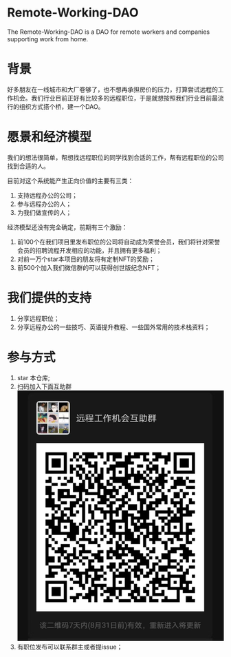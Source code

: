# Remote-Working-DAO
The Remote-Working-DAO is a DAO for remote workers and companies supporting work from home.

# 背景
好多朋友在一线城市和大厂卷够了，也不想再承担房价的压力，打算尝试远程的工作机会。我们行业目前正好有比较多的远程职位，于是就想按照我们行业目前最流行的组织方式搭个桥，建一个DAO。

# 愿景和经济模型
我们的想法很简单，帮想找远程职位的同学找到合适的工作，帮有远程职位的公司找到合适的人。

目前对这个系统能产生正向价值的主要有三类：
1. 支持远程办公的公司；
2. 参与远程办公的人；
3. 为我们做宣传的人；

经济模型还没有完全确定，前期有三个激励：
1. 前100个在我们项目里发布职位的公司将自动成为荣誉会员，我们将针对荣誉会员的招聘流程开发相应的功能，并且拥有更多福利；
2. 对前一万个star本项目的朋友将有定制NFT的奖励；
3. 前500个加入我们微信群的可以获得创世版纪念NFT；

# 我们提供的支持
1. 分享远程职位；
2. 分享远程办公的一些技巧、英语提升教程、一些国外常用的技术栈资料；

# 参与方式
1. star 本仓库;
2. 扫码加入下面互助群
![Qrcode](./static/img/wx-qrcode-20220824.png
)
3. 有职位发布可以联系群主或者提issue；